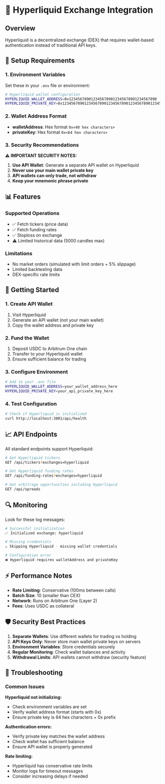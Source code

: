 # 🌊 Hyperliquid Exchange Integration

## Overview
Hyperliquid is a decentralized exchange (DEX) that requires wallet-based authentication instead of traditional API keys.

## 🔧 Setup Requirements

### 1. Environment Variables
Set these in your `.env` file or environment:

```bash
# Hyperliquid wallet configuration
HYPERLIQUID_WALLET_ADDRESS=0x1234567890123456789012345678901234567890
HYPERLIQUID_PRIVATE_KEY=0x1234567890123456789012345678901234567890123456789012345678901234
```

### 2. Wallet Address Format
- **walletAddress**: Hex format `0x<40 hex characters>`
- **privateKey**: Hex format `0x<64 hex characters>`

### 3. Security Recommendations

⚠️ **IMPORTANT SECURITY NOTES:**

1. **Use API Wallet**: Generate a separate API wallet on Hyperliquid
2. **Never use your main wallet private key**
3. **API wallets can only trade, not withdraw**
4. **Keep your mnemonic phrase private**

## 📊 Features

### Supported Operations
- ✅ Fetch tickers (price data)
- ✅ Fetch funding rates
- ✅ Stoploss on exchange
- ⚠️ Limited historical data (5000 candles max)

### Limitations
- No market orders (simulated with limit orders + 5% slippage)
- Limited backtesting data
- DEX-specific rate limits

## 🚀 Getting Started

### 1. Create API Wallet
1. Visit Hyperliquid
2. Generate an API wallet (not your main wallet)
3. Copy the wallet address and private key

### 2. Fund the Wallet
1. Deposit USDC to Arbitrum One chain
2. Transfer to your Hyperliquid wallet
3. Ensure sufficient balance for trading

### 3. Configure Environment
```bash
# Add to your .env file
HYPERLIQUID_WALLET_ADDRESS=your_wallet_address_here
HYPERLIQUID_PRIVATE_KEY=your_api_private_key_here
```

### 4. Test Configuration
```bash
# Check if Hyperliquid is initialized
curl http://localhost:3001/api/health
```

## 📈 API Endpoints

All standard endpoints support Hyperliquid:

```bash
# Get Hyperliquid tickers
GET /api/tickers?exchanges=hyperliquid

# Get Hyperliquid funding rates  
GET /api/funding-rates?exchanges=hyperliquid

# Get arbitrage opportunities including Hyperliquid
GET /api/spreads
```

## 🔍 Monitoring

Look for these log messages:

```bash
# Successful initialization
✅ Initialized exchange: hyperliquid

# Missing credentials
⚠️ Skipping Hyperliquid - missing wallet credentials

# Configuration error  
❌ Hyperliquid requires walletAddress and privateKey
```

## ⚡ Performance Notes

- **Rate Limiting**: Conservative (100ms between calls)
- **Batch Size**: 10 (smaller than CEX)
- **Network**: Runs on Arbitrum One (Layer 2)
- **Fees**: Uses USDC as collateral

## 🛡️ Security Best Practices

1. **Separate Wallets**: Use different wallets for trading vs holding
2. **API Keys Only**: Never store main wallet private keys on servers
3. **Environment Variables**: Store credentials securely
4. **Regular Monitoring**: Check wallet balances and activity
5. **Withdrawal Limits**: API wallets cannot withdraw (security feature)

## 🔧 Troubleshooting

### Common Issues

**Hyperliquid not initializing:**
- Check environment variables are set
- Verify wallet address format (starts with 0x)
- Ensure private key is 64 hex characters + 0x prefix

**Authentication errors:**
- Verify private key matches the wallet address
- Check wallet has sufficient balance
- Ensure API wallet is properly generated

**Rate limiting:**
- Hyperliquid has conservative rate limits
- Monitor logs for timeout messages
- Consider increasing delays if needed 
